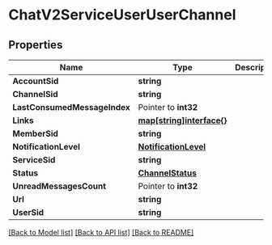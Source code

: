 # ChatV2ServiceUserUserChannel

## Properties

Name | Type | Description | Notes
------------ | ------------- | ------------- | -------------
**AccountSid** | **string** |  | [optional] 
**ChannelSid** | **string** |  | [optional] 
**LastConsumedMessageIndex** | Pointer to **int32** |  | [optional] 
**Links** | [**map[string]interface{}**](.md) |  | [optional] 
**MemberSid** | **string** |  | [optional] 
**NotificationLevel** | [**NotificationLevel**](notification_level.md) |  | [optional] 
**ServiceSid** | **string** |  | [optional] 
**Status** | [**ChannelStatus**](channel_status.md) |  | [optional] 
**UnreadMessagesCount** | Pointer to **int32** |  | [optional] 
**Url** | **string** |  | [optional] 
**UserSid** | **string** |  | [optional] 

[[Back to Model list]](../README.md#documentation-for-models) [[Back to API list]](../README.md#documentation-for-api-endpoints) [[Back to README]](../README.md)


